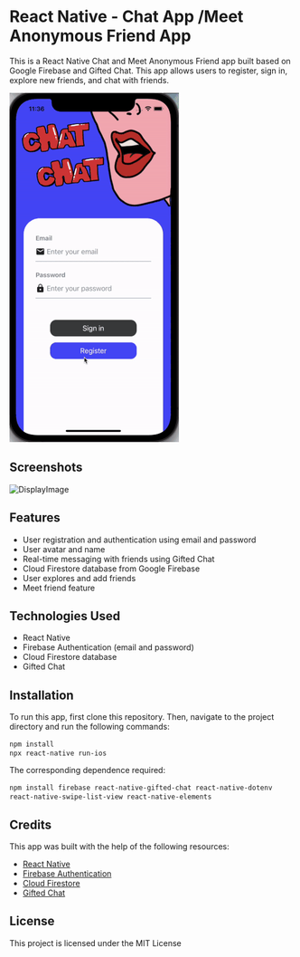 # React Native - Chat App /Meet Anonymous Friend App

This is a React Native Chat and Meet Anonymous Friend app built based on Google Firebase and Gifted Chat. This app allows users to register, sign in, explore new friends, and chat with friends.

![DisplayImage](./assets/app.gif)

## Screenshots

![DisplayImage](./assets/display.png)

<!-- ![App Demo](./assets/intro_webp.webp) -->
## Features

- User registration and authentication using email and password
- User avatar and name
- Real-time messaging with friends using Gifted Chat
- Cloud Firestore database from Google Firebase
- User explores and add friends
- Meet friend feature

## Technologies Used

- React Native
- Firebase Authentication (email and password)
- Cloud Firestore database
- Gifted Chat

## Installation

To run this app, first clone this repository. Then, navigate to the project directory and run the following commands:

```
npm install
npx react-native run-ios
```

The corresponding dependence required:
```
npm install firebase react-native-gifted-chat react-native-dotenv react-native-swipe-list-view react-native-elements

```

## Credits

This app was built with the help of the following resources:

- [React Native](https://reactnative.dev/)
- [Firebase Authentication](https://firebase.google.com/docs/auth)
- [Cloud Firestore](https://firebase.google.com/docs/firestore)
- [Gifted Chat](https://www.npmjs.com/package/react-native-gifted-chat)

## License

This project is licensed under the MIT License 
